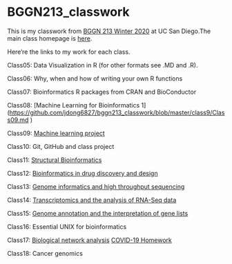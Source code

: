 # BGGN213_classwork

This is my classwork from [BGGN 213 Winter 2020](https://bioboot.github.io/bggn213_W20/) at UC San Diego.The main class homepage is [here](https://github.com/jdong6827/bggn213_classwork).



Here‘re the links to my work for each class.

Class05: Data Visualization in R (for other formats see .MD and .R).

Class06: Why, when and how of writing your own R functions

Class07: Bioinformatics R packages from CRAN and BioConductor

Class08: [Machine Learning for Bioinformatics 1] (https://github.com/jdong6827/bggn213_classwork/blob/master/class9/Class09.md
) 

Class09: [Machine learning project](https://github.com/jdong6827/bggn213_classwork/blob/master/class10/class10.md)

Class10: Git, GitHub and class project

Class11: [Structural Bioinformatics](https://github.com/jdong6827/bggn213_classwork/blob/master/Class12/class12.md
) 

Class12: [Bioinformatics in drug discovery and design](https://github.com/jdong6827/bggn213_classwork/blob/master/class13/class13.md
)

Class13: [Genome informatics and high throughput sequencing](https://github.com/jdong6827/bggn213_classwork/blob/master/class14/class14.md
)

Class14: [Transcriptomics and the analysis of RNA-Seq data](https://github.com/jdong6827/bggn213_classwork/blob/master/class15/class15.md
)

Class15: [Genome annotation and the interpretation of gene lists](https://github.com/jdong6827/bggn213_classwork/blob/master/class16/class16.md
)

Class16: Essential UNIX for bioinformatics

Class17: [Biological network analysis](https://github.com/jdong6827/bggn213_classwork/blob/master/class17/class17.Rmd)
         [COVID-19 Homework](https://github.com/jdong6827/bggn213_classwork/blob/master/class17/covid19.md
)

Class18: Cancer genomics

